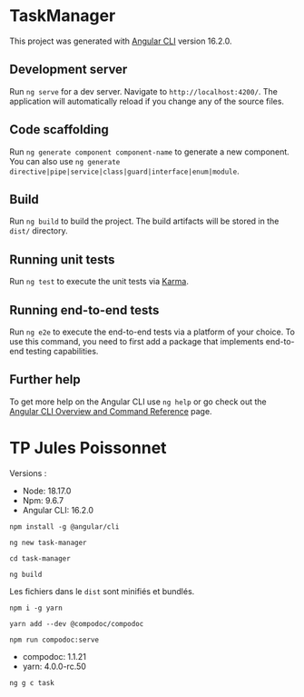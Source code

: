 # TaskManager

This project was generated with [Angular CLI](https://github.com/angular/angular-cli) version 16.2.0.

## Development server

Run `ng serve` for a dev server. Navigate to `http://localhost:4200/`. The application will automatically reload if you change any of the source files.

## Code scaffolding

Run `ng generate component component-name` to generate a new component. You can also use `ng generate directive|pipe|service|class|guard|interface|enum|module`.

## Build

Run `ng build` to build the project. The build artifacts will be stored in the `dist/` directory.

## Running unit tests

Run `ng test` to execute the unit tests via [Karma](https://karma-runner.github.io).

## Running end-to-end tests

Run `ng e2e` to execute the end-to-end tests via a platform of your choice. To use this command, you need to first add a package that implements end-to-end testing capabilities.

## Further help

To get more help on the Angular CLI use `ng help` or go check out the [Angular CLI Overview and Command Reference](https://angular.io/cli) page.



# TP Jules Poissonnet

Versions :

- Node: 18.17.0
- Npm: 9.6.7
- Angular CLI: 16.2.0

`npm install -g @angular/cli`

`ng new task-manager`

`cd task-manager`

`ng build`

Les fichiers dans le `dist` sont minifiés et bundlés.

`npm i -g yarn`

`yarn add --dev @compodoc/compodoc`

`npm run compodoc:serve`

- compodoc: 1.1.21
- yarn: 4.0.0-rc.50


`ng g c task`


